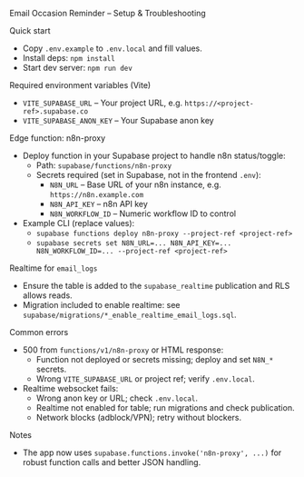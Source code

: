 Email Occasion Reminder – Setup & Troubleshooting

Quick start

- Copy `.env.example` to `.env.local` and fill values.
- Install deps: `npm install`
- Start dev server: `npm run dev`

Required environment variables (Vite)

- `VITE_SUPABASE_URL` – Your project URL, e.g. `https://<project-ref>.supabase.co`
- `VITE_SUPABASE_ANON_KEY` – Your Supabase anon key

Edge function: n8n-proxy

- Deploy function in your Supabase project to handle n8n status/toggle:
  - Path: `supabase/functions/n8n-proxy`
  - Secrets required (set in Supabase, not in the frontend `.env`):
    - `N8N_URL` – Base URL of your n8n instance, e.g. `https://n8n.example.com`
    - `N8N_API_KEY` – n8n API key
    - `N8N_WORKFLOW_ID` – Numeric workflow ID to control
- Example CLI (replace values):
  - `supabase functions deploy n8n-proxy --project-ref <project-ref>`
  - `supabase secrets set N8N_URL=... N8N_API_KEY=... N8N_WORKFLOW_ID=... --project-ref <project-ref>`

Realtime for `email_logs`

- Ensure the table is added to the `supabase_realtime` publication and RLS allows reads.
- Migration included to enable realtime: see `supabase/migrations/*_enable_realtime_email_logs.sql`.

Common errors

- 500 from `functions/v1/n8n-proxy` or HTML response:
  - Function not deployed or secrets missing; deploy and set `N8N_*` secrets.
  - Wrong `VITE_SUPABASE_URL` or project ref; verify `.env.local`.
- Realtime websocket fails:
  - Wrong anon key or URL; check `.env.local`.
  - Realtime not enabled for table; run migrations and check publication.
  - Network blocks (adblock/VPN); retry without blockers.

Notes

- The app now uses `supabase.functions.invoke('n8n-proxy', ...)` for robust function calls and better JSON handling.
